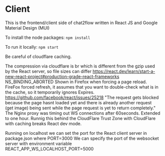 # Client

This is the frontend/client side of chat2flow written in React JS and Google Material Design (MUI)

To install the node packages:
`npm install` 

To run it locally:
 `npm start`

Be careful of cloudflare caching.

The compression via cloudflare is br which is different from the gzip used by the React server, so file sizes can differ
https://react.dev/learn/start-a-new-react-project#production-grade-react-frameworks 
NS_BINDING_ABORTED Shown in Firefox when forcing a page reload. FireFox forced refresh, it assumes that you want to double-check what is in the cache, so it temporarily ignores Expires. https://github.com/facebook/react/issues/25218 "The request gets blocked because the page hasnt loaded yet and there is already another request (get image) being sent while the page request is yet to return completely."
The Nginx proxy was timing out WS connections after 60seconds. Extended to one hour.
Runnig this behind the CloudFlare Trust Zone with CloudFlare with caching breaks React dev mode.

Running on localhost we can set the port for the React client server in package.json where PORT=3000
We can specify the port of the websocket server with environment variable REACT_APP_WS_LOCALHOST_PORT=5000